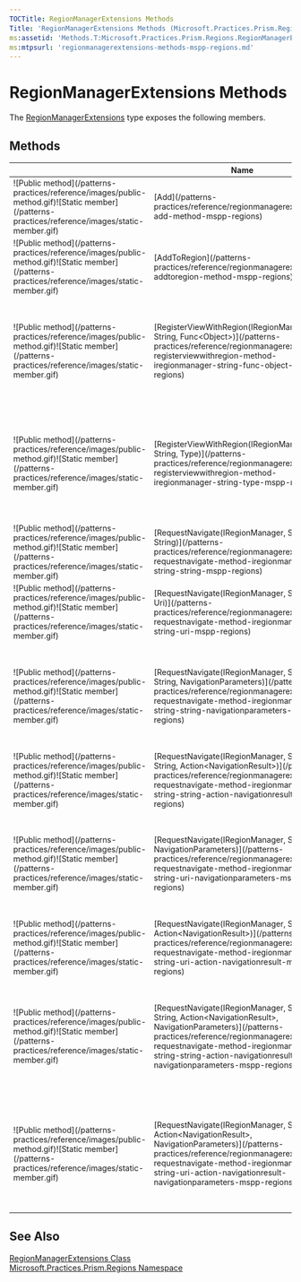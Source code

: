```yaml
---
TOCTitle: RegionManagerExtensions Methods
Title: 'RegionManagerExtensions Methods (Microsoft.Practices.Prism.Regions)'
ms:assetid: 'Methods.T:Microsoft.Practices.Prism.Regions.RegionManagerExtensions'
ms:mtpsurl: 'regionmanagerextensions-methods-mspp-regions.md'
---
```


# RegionManagerExtensions Methods

The [RegionManagerExtensions](/patterns-practices/reference/regionmanagerextensions-class-mspp-regions) type exposes the following members.

## Methods

<table>
<colgroup>
<col width="150">
<col>
<col>
</colgroup>
<thead>
<tr class="header">
<th> </th>
<th>Name</th>
<th>Description</th>
</tr>
</thead>
<tbody>
<tr class="odd">
<td>![Public method](/patterns-practices/reference/images/public-method.gif)![Static member](/patterns-practices/reference/images/static-member.gif)</td>
<td>[Add](/patterns-practices/reference/regionmanagerextensions-add-method-mspp-regions)</td>
<td><div class="summary">
Adds a region to the regionmanager with the name received as argument.
</div></td>
</tr>
<tr class="even">
<td>![Public method](/patterns-practices/reference/images/public-method.gif)![Static member](/patterns-practices/reference/images/static-member.gif)</td>
<td>[AddToRegion](/patterns-practices/reference/regionmanagerextensions-addtoregion-method-mspp-regions)</td>
<td><div class="summary">
Add a view to the Views collection of a Region. Note that the region must already exist in this regionmanager.
</div></td>
</tr>
<tr class="odd">
<td>![Public method](/patterns-practices/reference/images/public-method.gif)![Static member](/patterns-practices/reference/images/static-member.gif)</td>
<td>[RegisterViewWithRegion(IRegionManager, String, Func&lt;Object&gt;)](/patterns-practices/reference/regionmanagerextensions-registerviewwithregion-method-iregionmanager-string-func-object-mspp-regions)</td>
<td><div class="summary">
Associate a view with a region, using a delegate to resolve a concreate instance of the view. When the region get's displayed, this delelgate will be called and the result will be added to the views collection of the region.
</div></td>
</tr>
<tr class="even">
<td>![Public method](/patterns-practices/reference/images/public-method.gif)![Static member](/patterns-practices/reference/images/static-member.gif)</td>
<td>[RegisterViewWithRegion(IRegionManager, String, Type)](/patterns-practices/reference/regionmanagerextensions-registerviewwithregion-method-iregionmanager-string-type-mspp-regions)</td>
<td><div class="summary">
Associate a view with a region, by registering a type. When the region get's displayed this type will be resolved using the ServiceLocator into a concrete instance. The instance will be added to the Views collection of the region
</div></td>
</tr>
<tr class="odd">
<td>![Public method](/patterns-practices/reference/images/public-method.gif)![Static member](/patterns-practices/reference/images/static-member.gif)</td>
<td>[RequestNavigate(IRegionManager, String, String)](/patterns-practices/reference/regionmanagerextensions-requestnavigate-method-iregionmanager-string-string-mspp-regions)</td>
<td><div class="summary">
Navigates the specified region manager.
</div></td>
</tr>
<tr class="even">
<td>![Public method](/patterns-practices/reference/images/public-method.gif)![Static member](/patterns-practices/reference/images/static-member.gif)</td>
<td>[RequestNavigate(IRegionManager, String, Uri)](/patterns-practices/reference/regionmanagerextensions-requestnavigate-method-iregionmanager-string-uri-mspp-regions)</td>
<td><div class="summary">
Navigates the specified region manager.
</div></td>
</tr>
<tr class="odd">
<td>![Public method](/patterns-practices/reference/images/public-method.gif)![Static member](/patterns-practices/reference/images/static-member.gif)</td>
<td>[RequestNavigate(IRegionManager, String, String, NavigationParameters)](/patterns-practices/reference/regionmanagerextensions-requestnavigate-method-iregionmanager-string-string-navigationparameters-mspp-regions)</td>
<td><div class="summary">
This method allows an IRegionManager to locate a specified region and navigate in it to the specified target string, passing an instance of NavigationParameters, which holds a collection of object parameters.
</div></td>
</tr>
<tr class="even">
<td>![Public method](/patterns-practices/reference/images/public-method.gif)![Static member](/patterns-practices/reference/images/static-member.gif)</td>
<td>[RequestNavigate(IRegionManager, String, String, Action&lt;NavigationResult&gt;)](/patterns-practices/reference/regionmanagerextensions-requestnavigate-method-iregionmanager-string-string-action-navigationresult-mspp-regions)</td>
<td><div class="summary">
Navigates the specified region manager.
</div></td>
</tr>
<tr class="odd">
<td>![Public method](/patterns-practices/reference/images/public-method.gif)![Static member](/patterns-practices/reference/images/static-member.gif)</td>
<td>[RequestNavigate(IRegionManager, String, Uri, NavigationParameters)](/patterns-practices/reference/regionmanagerextensions-requestnavigate-method-iregionmanager-string-uri-navigationparameters-mspp-regions)</td>
<td><div class="summary">
This method allows an IRegionManager to locate a specified region and navigate in it to the specified target Uri, passing an instance of NavigationParameters, which holds a collection of object parameters.
</div></td>
</tr>
<tr class="even">
<td>![Public method](/patterns-practices/reference/images/public-method.gif)![Static member](/patterns-practices/reference/images/static-member.gif)</td>
<td>[RequestNavigate(IRegionManager, String, Uri, Action&lt;NavigationResult&gt;)](/patterns-practices/reference/regionmanagerextensions-requestnavigate-method-iregionmanager-string-uri-action-navigationresult-mspp-regions)</td>
<td><div class="summary">
Navigates the specified region manager.
</div></td>
</tr>
<tr class="odd">
<td>![Public method](/patterns-practices/reference/images/public-method.gif)![Static member](/patterns-practices/reference/images/static-member.gif)</td>
<td>[RequestNavigate(IRegionManager, String, String, Action&lt;NavigationResult&gt;, NavigationParameters)](/patterns-practices/reference/regionmanagerextensions-requestnavigate-method-iregionmanager-string-string-action-navigationresult-navigationparameters-mspp-regions)</td>
<td><div class="summary">
This method allows an IRegionManager to locate a specified region and navigate in it to the specified target string, passing a navigation callback and an instance of NavigationParameters, which holds a collection of object parameters.
</div></td>
</tr>
<tr class="even">
<td>![Public method](/patterns-practices/reference/images/public-method.gif)![Static member](/patterns-practices/reference/images/static-member.gif)</td>
<td>[RequestNavigate(IRegionManager, String, Uri, Action&lt;NavigationResult&gt;, NavigationParameters)](/patterns-practices/reference/regionmanagerextensions-requestnavigate-method-iregionmanager-string-uri-action-navigationresult-navigationparameters-mspp-regions)</td>
<td><div class="summary">
This method allows an IRegionManager to locate a specified region and navigate in it to the specified target Uri, passing a navigation callback and an instance of NavigationParameters, which holds a collection of object parameters.
</div></td>
</tr>
</tbody>
</table>

## See Also

[RegionManagerExtensions Class](/patterns-practices/reference/regionmanagerextensions-class-mspp-regions)  
[Microsoft.Practices.Prism.Regions Namespace](/patterns-practices/reference/mspp-regions-namespace)